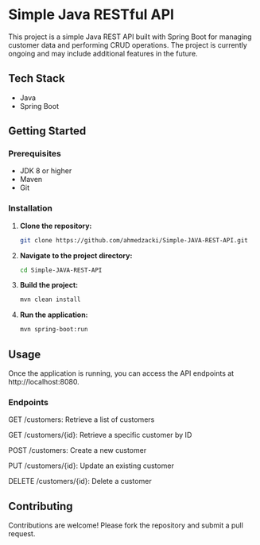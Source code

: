 # Simple Java RESTful API

This project is a simple Java REST API built with Spring Boot for managing customer data and performing CRUD operations. The project is currently ongoing and may include additional features in the future.

## Tech Stack
- Java
- Spring Boot

## Getting Started

### Prerequisites
- JDK 8 or higher
- Maven
- Git

### Installation

1. **Clone the repository:**
   ```bash
   git clone https://github.com/ahmedzacki/Simple-JAVA-REST-API.git
   
2. **Navigate to the project directory:**

    ```bash
    cd Simple-JAVA-REST-API

3. **Build the project:**
   ```bash
   mvn clean install
   
4. **Run the application:**
   ```bash
   mvn spring-boot:run

## Usage
Once the application is running, you can access the API endpoints at http://localhost:8080.

### Endpoints

GET /customers: Retrieve a list of customers

GET /customers/{id}: Retrieve a specific customer by ID

POST /customers: Create a new customer

PUT /customers/{id}: Update an existing customer

DELETE /customers/{id}: Delete a customer

## Contributing

Contributions are welcome! Please fork the repository and submit a pull request.


   
